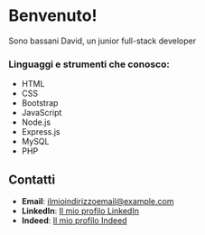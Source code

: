 # Benvenuto!

Sono bassani David, un junior full-stack developer

### Linguaggi e strumenti che conosco:

- HTML
- CSS
- Bootstrap
- JavaScript
- Node.js
- Express.js
- MySQL
- PHP

## Contatti

- **Email**: ilmioindirizzoemail@example.com
- **LinkedIn**: [Il mio profilo LinkedIn](https://www.linkedin.com/in/ilmioaccount/)
- **Indeed**: [Il mio profilo Indeed](https://www.indeed.com/ilmioaccount)
